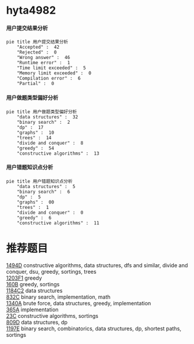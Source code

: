 # hyta4982

<!-- tabs:start -->



#### **用户提交结果分析**

```mermaid
pie title 用户提交结果分析
    "Accepted" :  42
    "Rejected" :  0
    "Wrong answer" :  46
    "Runtime error" :  1
    "Time limit exceeded" :  5
    "Memory limit exceeded" :  0
    "Compilation error" :  6
    "Partial" :  0
```

#### **用户做题类型偏好分析**

```mermaid
pie title 用户做题类型偏好分析
    "data structures" :  32
    "binary search" :  2
    "dp" :  17
    "graphs" :  10
    "trees" :  14
    "divide and conquer" :  8
    "greedy" :  54
    "constructive algorithms" :  13
```
#### **用户错题知识点分析**

```mermaid
pie title 用户错题知识点分析
    "data structures" :  5
    "binary search" :  6
    "dp" :  5
    "graphs" :  00
    "trees" :  1
    "divide and conquer" :  0
    "greedy" :  6
    "constructive algorithms" :  11
```



<!-- tabs:end -->
# 推荐题目
[1494D](https://codeforces.com/contest/1494/problem/D)		constructive algorithms,
                        data structures,
                        dfs and similar,
                        divide and conquer,
                        dsu,
                        greedy,
                        sortings,
                        trees		  
[1203F1](https://codeforces.com/contest/1203F/problem/1)		greedy		  
[160B](https://codeforces.com/contest/160/problem/B)		greedy,
                        sortings		  
[1184C2](https://codeforces.com/contest/1184C/problem/2)		data structures		  
[832C](https://codeforces.com/contest/832/problem/C)		binary search,
                        implementation,
                        math		  
[1340A](https://codeforces.com/contest/1340/problem/A)		brute force,
                        data structures,
                        greedy,
                        implementation		  
[365A](https://codeforces.com/contest/365/problem/A)		implementation		  
[23C](https://codeforces.com/contest/23/problem/C)		constructive algorithms,
                        sortings		  
[809D](https://codeforces.com/contest/809/problem/D)		data structures,
                        dp		  
[1197E](https://codeforces.com/contest/1197/problem/E)		binary search,
                        combinatorics,
                        data structures,
                        dp,
                        shortest paths,
                        sortings		  
